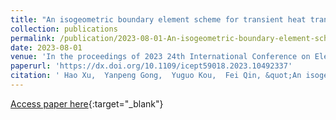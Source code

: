 ```yaml
---
title: "An isogeometric boundary element scheme for transient heat transfer problems in electronic packaging"
collection: publications
permalink: /publication/2023-08-01-An-isogeometric-boundary-element-scheme-for-transient-heat-transfer-problems-in-electronic-packaging
date: 2023-08-01
venue: 'In the proceedings of 2023 24th International Conference on Electronic Packaging Technology (ICEPT)'
paperurl: 'https://dx.doi.org/10.1109/icept59018.2023.10492337'
citation: ' Hao Xu,  Yanpeng Gong,  Yuguo Kou,  Fei Qin, &quot;An isogeometric boundary element scheme for transient heat transfer problems in electronic packaging.&quot; In the proceedings of 2023 24th International Conference on Electronic Packaging Technology (ICEPT), 2023.'
---
```

[Access paper here](https://dx.doi.org/10.1109/icept59018.2023.10492337){:target="_blank"}
